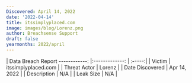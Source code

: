 ```yaml
---
Discovered: April 14, 2022
date: '2022-04-14'
title: itssimplyplaced.com
image: images/blog/Lorenz.png
author: Breachsense Support
draft: false
yearmonths: 2022/april
---
```



| Data Breach Report
------------:   |:-------------:    | :-----:|
| Victim    | itssimplyplaced.com      | 
| Threat Actor    | Lorenz      | 
| Date Discovered    | Apr 14, 2022      | 
| Description    | N/A      | 
| Leak Size    | N/A      | 

